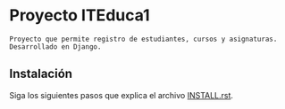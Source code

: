# Proyecto ITEduca1
    Proyecto que permite registro de estudiantes, cursos y asignaturas.
    Desarrollado en Django.
        
## Instalación
Siga los siguientes pasos que explica el archivo [INSTALL.rst](https://github.com/betodev90/iteduca1/blob/master/INSTALL.rst).

